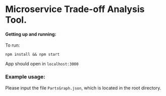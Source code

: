 # Microservice Trade-off Analysis Tool.
 
#### Getting up and running: 
To run: 
```
npm install && npm start
```
App should open in `localhost:3000`

### Example usage:
Please input the file `PartsGraph.json`, which is located in the root directory.
